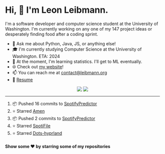 # Hi, 👋 I'm Leon Leibmann.
I'm a software developer and computer science student at the University of Washington. I'm currently working on any one of my 147 project ideas or desperately finding food after a coding sprint.

- 💬 Ask me about Python, Java, JS, or anything else!
- 🎓 I'm currently studying Computer Science at the University of Washington. ETA: 2024
- 🌱 At the moment, I'm learning statistics. I'll get to ML eventually.
- 🌐 Check out [my website](https://leibmann.org)!
- 📫 You can reach me at [contact@leibmann.org](mailto:contact@leibmann.org)
- 📄 [Resume](https://leibmann.org/Leon_Leibmann_Resume.pdf)

<div align="middle">
<img align="top" src="https://github-readme-stats.vercel.app/api/top-langs/?username=Pop101&layout=compact&theme=transparent&hide_border=true&hide=css">
<img align="top" src="https://github-readme-stats.vercel.app/api?username=Pop101&show_icons=true&theme=transparent&hide_border=true&count_private=true&hide=issues&include_all_commits&hide_rank=true">
</div>

---
<!--START_SECTION:activity-->
1. 📦 Pushed 16 commits to [SpotifyPredictor](https://github.com/Pop101/SpotifyPredictor)
2. ⭐️ Starred [Amen](https://github.com/algorithmic-music-exploration/amen)
3. 📦 Pushed 2 commits to [SpotifyPredictor](https://github.com/Pop101/SpotifyPredictor)
4. ⭐️ Starred [SpotiFile](https://github.com/Michael-K-Stein/SpotiFile)
5. ⭐️ Starred [Dots-hyprland](https://github.com/end-4/dots-hyprland)
<!--END_SECTION:activity-->

#### Show some ❤️ by starring some of my repositories
